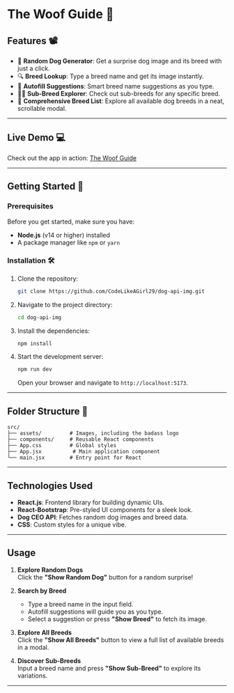 # **The Woof Guide 🐾**
## **Features** 📽️
- 🐶 **Random Dog Generator**: Get a surprise dog image and its breed with just a click.
- 🔍 **Breed Lookup**: Type a breed name and get its image instantly.
- 🧠 **Autofill Suggestions**: Smart breed name suggestions as you type.
- 🐕‍🦺 **Sub-Breed Explorer**: Check out sub-breeds for any specific breed.
- 📜 **Comprehensive Breed List**: Explore all available dog breeds in a neat, scrollable modal.

---

## **Live Demo** 💻
Check out the app in action: [The Woof Guide](https://dog-api-img.vercel.app/)

---

## **Getting Started** 🤔

### **Prerequisites**
Before you get started, make sure you have:
- **Node.js** (v14 or higher) installed
- A package manager like `npm` or `yarn`

### **Installation** 🛠
1. Clone the repository:
   ```bash
   git clone https://github.com/CodeLikeAGirl29/dog-api-img.git
   ```
2. Navigate to the project directory:
   ```bash
   cd dog-api-img
   ```
3. Install the dependencies:
   ```bash
   npm install
   ```
4. Start the development server:
   ```bash
   npm run dev
   ```
   Open your browser and navigate to `http://localhost:5173`.

---

## **Folder Structure** 📁
```
src/
├── assets/         # Images, including the badass logo
├── components/     # Reusable React components
├── App.css         # Global styles
├── App.jsx          # Main application component
└── main.jsx        # Entry point for React
```

---

## **Technologies Used**
- **React.js**: Frontend library for building dynamic UIs.
- **React-Bootstrap**: Pre-styled UI components for a sleek look.
- **Dog CEO API**: Fetches random dog images and breed data.
- **CSS**: Custom styles for a unique vibe.

---

## **Usage**
1. **Explore Random Dogs**  
   Click the **"Show Random Dog"** button for a random surprise!

2. **Search by Breed**  
   - Type a breed name in the input field.
   - Autofill suggestions will guide you as you type.
   - Select a suggestion or press **"Show Breed"** to fetch its image.

3. **Explore All Breeds**  
   Click the **"Show All Breeds"** button to view a full list of available breeds in a modal.

4. **Discover Sub-Breeds**  
   Input a breed name and press **"Show Sub-Breed"** to explore its variations.
---
